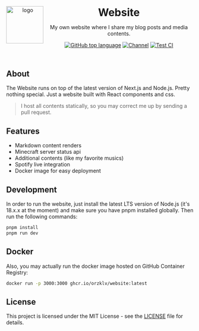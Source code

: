 <header>
<img src="https://www.katsuki.moe/favicons/pinned.svg" alt="logo" height="100" align="left">
<h1 style="display: inline">Website</h1>

My own website where I share my blog posts and media contents.

[![GitHub top language](https://img.shields.io/github/languages/top/orzklv/website?style=flat-square&logo=github)](https://github.com/orzklv/website)
[![Channel](https://img.shields.io/badge/Chat-grey?style=flat-square&logo=telegram)](https://t.me/orzklvb)
[![Test CI](https://github.com/orzklv/website/actions/workflows/test.yml/badge.svg)](https://github.com/orzklv/website/actions/workflows/test.yml)

</header>

## About

The Website runs on top of the latest version of Next.js and Node.js. Pretty
nothing special. Just a website built with React components and css.

> I host all contents statically, so you may correct me up by sending a pull
> request.

## Features

- Markdown content renders
- Minecraft server status api
- Additional contents (like my favorite musics)
- Spotify live integration
- Docker image for easy deployment

## Development

In order to run the website, just install the latest LTS version of Node.js
(it's 18.x.x at the moment) and make sure you have pnpm installed globally. Then
run the following commands:

```bash
pnpm install
pnpm run dev
```

## Docker

Also, you may actually run the docker image hosted on GitHub Container Registry:

```bash
docker run -p 3000:3000 ghcr.io/orzklv/website:latest
```

## License

This project is licensed under the MIT License - see the [LICENSE](LICENSE) file
for details.
